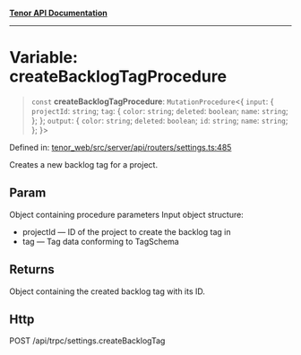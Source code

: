 [**Tenor API Documentation**](../../README.md)

***

# Variable: createBacklogTagProcedure

> `const` **createBacklogTagProcedure**: `MutationProcedure`\<\{ `input`: \{ `projectId`: `string`; `tag`: \{ `color`: `string`; `deleted`: `boolean`; `name`: `string`; \}; \}; `output`: \{ `color`: `string`; `deleted`: `boolean`; `id`: `string`; `name`: `string`; \}; \}\>

Defined in: [tenor\_web/src/server/api/routers/settings.ts:485](https://github.com/Apantli/Tenor/blob/b33873959b5093fc3e3d66ac4f230a78a6395bbd/tenor_web/src/server/api/routers/settings.ts#L485)

Creates a new backlog tag for a project.

## Param

Object containing procedure parameters
Input object structure:
- projectId — ID of the project to create the backlog tag in
- tag — Tag data conforming to TagSchema

## Returns

Object containing the created backlog tag with its ID.

## Http

POST /api/trpc/settings.createBacklogTag

